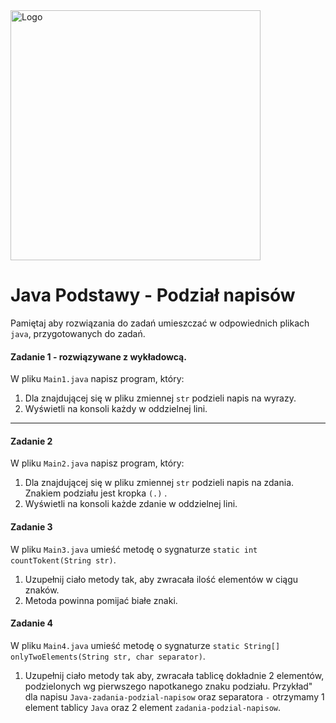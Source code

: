  <img alt="Logo" src="http://coderslab.pl/svg/logo-coderslab.svg" width="400">

# Java Podstawy - Podział napisów

Pamiętaj aby rozwiązania do zadań umieszczać w odpowiednich plikach `java`, przygotowanych do zadań.

#### Zadanie 1 - rozwiązywane z wykładowcą.

W pliku `Main1.java` napisz program, który:

1. Dla znajdującej się w pliku zmiennej `str` podzieli napis na wyrazy.
2. Wyświetli na konsoli każdy w oddzielnej lini.

-----------------------------------------------------------------------------

#### Zadanie 2

W pliku `Main2.java` napisz program, który:

1. Dla znajdującej się w pliku zmiennej `str` podzieli napis na zdania. Znakiem podziału jest kropka `(.)` .
2. Wyświetli na konsoli każde zdanie w oddzielnej lini.

#### Zadanie 3

W pliku `Main3.java` umieść metodę o sygnaturze `static int countTokent(String str)`.

1. Uzupełnij ciało metody tak, aby zwracała ilość elementów w ciągu znaków.
2. Metoda powinna pomijać białe znaki.

#### Zadanie 4

W pliku `Main4.java` umieść metodę o sygnaturze `static String[] onlyTwoElements(String str, char separator)`.

1. Uzupełnij ciało metody tak aby, zwracała tablicę dokładnie 2 elementów, podzielonych wg pierwszego napotkanego znaku
   podziału. Przykład" dla napisu `Java-zadania-podzial-napisow` oraz separatora `-` otrzymamy 1 element tablicy `Java`
   oraz 2 element `zadania-podzial-napisow`.
